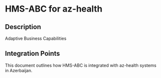 # HMS-ABC for az-health

## Description

Adaptive Business Capabilities

## Integration Points

This document outlines how HMS-ABC is integrated with az-health systems in Azerbaijan.
